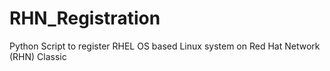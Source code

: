 # RHN_Registration
Python Script to register RHEL OS based Linux system on Red Hat Network (RHN) Classic
